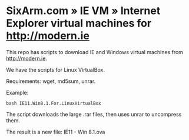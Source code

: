 # SixArm.com » IE VM » Internet Explorer virtual machines for http://modern.ie

This repo has scripts to download IE and Windows virtual machines from http://modern.ie.

We have the scripts for Linux VirtualBox.

Requirements: wget, md5sum, unrar.

Example:

    bash IE11.Win8.1.For.LinuxVirtualBox

The script downloads the large .rar files, then uses unrar to uncompress them.

The result is a new file: IE11 - Win 8.1.ova

